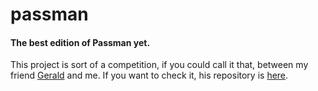 # passman
#### The best edition of Passman yet.
This project is sort of a competition, if you could call it that, between my friend [Gerald](https://github.com/progerald1113) and me.
If you want to check it, his repository is [here](https://github.com/progerald1113/passwd-manager_v2).
